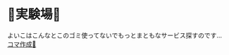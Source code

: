 # 🌳実験場🌳
よいこはこんなとこのゴミ使ってないでもっとまともなサービス探すのです…  
[コマ作成🌳](https://github.com/ShanShan1129/tools/blob/main/DXCharacter.html)
